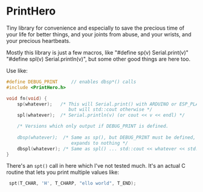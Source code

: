 # PrintHero

Tiny library for convenience and especially to save the precious time of your
life for better things, and your joints from abuse, and your wrists, and your
precious heartbeats.

Mostly this library is just a few macros, like "#define sp(v) Serial.print(v)"
"#define spl(v) Serial.println(v)", but some other good things are here too.

Use like:

```c++
#define DEBUG_PRINT     // enables dbsp*() calls
#include <PrintHero.h>

void fn(void) {
	sp(whatever);   /* This will Serial.print() with ARDUINO or ESP_PLATFORM
					   but will std::cout otherwise */
	spl(whatever);  /* Serial.println(v) (or cout << v << endl) */

	/* Versions which only output if DEBUG_PRINT is defined.
	   
	dbsp(whatever);  /* Same as sp(), but DEBUG_PRINT must be defined, or it
	                    expands to nothing */
	dbspl(whatever); /* Same as spl() ... std::cout << whatever << std::endl */
}
```

There's an `spt()` call in here which I've not tested much. It's an actual
C routine that lets you print multiple values like:

```c++
 spt(T_CHAR, 'H', T_CHARP, "ello world", T_END);
```
